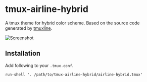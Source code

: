 # tmux-airline-hybrid
A tmux theme for hybrid color scheme.
Based on the source code generated by [tmuxline](https://github.com/edkolev/tmuxline.vim).

![Screenshot](https://sei40kr.github.io/tmux-airline-hybrid/screenshot.png)
## Installation
Add following to your `.tmux.conf`.
```tmux
run-shell '. /path/to/tmux-airline-hybrid/airline-hybrid.tmux'
```

